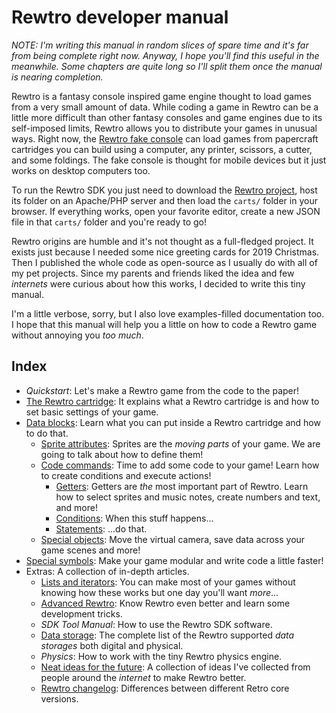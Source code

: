 # Rewtro developer manual

_NOTE: I'm writing this manual in random slices of spare time and it's far from being complete right now. Anyway, I hope you'll find this useful in the meanwhile. Some chapters are quite long so I'll split them once the manual is nearing completion._

Rewtro is a fantasy console inspired game engine thought to load games from a very small amount of data. While coding a game in Rewtro can be a little more difficult than other fantasy consoles and game engines due to its self-imposed limits, Rewtro allows you to distribute your games in unusual ways. Right now, the [Rewtro fake console](https://kesiev.com/rewtro) can load games from papercraft cartridges you can build using a computer, any printer, scissors, a cutter, and some foldings. The fake console is thought for mobile devices but it just works on desktop computers too.

To run the Rewtro SDK you just need to download the [Rewtro project](https://github.com/kesiev/rewtro), host its folder on an Apache/PHP server and then load the `carts/` folder in your browser. If everything works, open your favorite editor, create a new JSON file in that `carts/` folder and you're ready to go!

Rewtro origins are humble and it's not thought as a full-fledged project. It exists just because I needed some nice greeting cards for 2019 Christmas. Then I published the whole code as open-source as I usually do with all of my pet projects. Since my parents and friends liked the idea and few _internets_ were curious about how this works, I decided to write this tiny manual.

I'm a little verbose, sorry, but I also love examples-filled documentation too. I hope that this manual will help you a little on how to code a Rewtro game without annoying you _too much_.

## Index

  * _Quickstart_: Let's make a Rewtro game from the code to the paper!
  * [The Rewtro cartridge](rewtrocartridge.md): It explains what a Rewtro cartridge is and how to set basic settings of your game.
  * [Data blocks](datablocks.md): Learn what you can put inside a Rewtro cartridge and how to do that.
    * [Sprite attributes](spriteattributes.md): Sprites are the _moving parts_ of your game. We are going to talk about how to define them!
    * [Code commands](codecommands.md): Time to add some code to your game! Learn how to create conditions and execute actions!
        * [Getters](getters.md): Getters are _the_ most important part of Rewtro. Learn how to select sprites and music notes, create numbers and text, and more!
        * [Conditions](conditions.md): When this stuff happens...
        * [Statements](codestatements.md): ...do that.
    * [Special objects](specialobjects.md): Move the virtual camera, save data across your game scenes and more!
  * [Special symbols](specialsymbols.md): Make your game modular and write code a little faster!
  * Extras: A collection of in-depth articles.
    * [Lists and iterators](listiterators.md): You can make most of your games without knowing how these works but one day you'll want _more_...
    * [Advanced Rewtro](advanced.md): Know Rewtro even better and learn some development tricks.
    * _SDK Tool Manual_: How to use the Rewtro SDK software.
    * [Data storage](datastorage.md): The complete list of the Rewtro supported _data storages_ both digital and physical.
    * _Physics_: How to work with the tiny Rewtro physics engine.
    * [Neat ideas for the future](ideas.md): A collection of ideas I've collected from people around the _internet_ to make Rewtro better.
    * [Rewtro changelog](rewtrochangelog.md): Differences between different Retro core versions.
